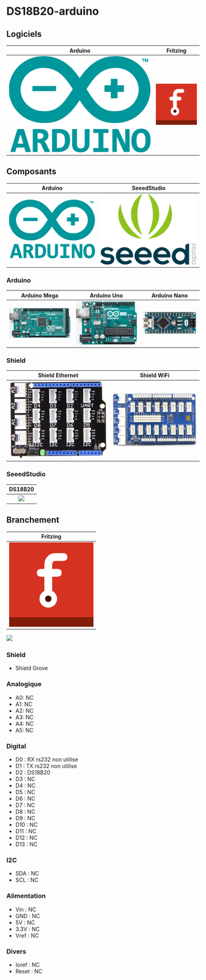 # DS18B20-arduino

## Logiciels
| Arduino |Fritzing |
| :-----: | :------:|
| ![](/icone/Arduino.png) |![](/icone/Fritzing.png) |

## Composants
| Arduino | SeeedStudio |
| :-----: | :------: |
| ![](/icone/Arduino.png) |  ![](/icone/Seeed_Studio.png) |

### Arduino
| Arduino Mega  | Arduino Uno | Arduino Nano |
| :-------------: | :-------------: | :-------------: |
| ![](/composants/Arduino%20Mega.jpg) | ![](/composants/Arduino%20Uno.jpg) | ![](/composants/Arduino%20Nano.jpg) |

### Shield
| Shield Ethernet | Shield WiFi |
| :-------------: | :-------------: |
| ![](/composants/SeeedStudio/Shield_Grove_Base.png) | ![](/composants/SeeedStudio/Shield_Grove_Mega.jpg) |
 
### SeeedStudio
| DS18B20 |
| :-------------: |
| ![](/composants/SeeedStudio/Grove_) |

## Branchement
| Fritzing | 
| :-------------: | 
| ![](/icone/Fritzing.png) |

![](/fritzing/Untitled_Sketch.png)

### Shield
* Shield Grove

### Analogique
* A0: NC
* A1: NC
* A2: NC
* A3: NC
* A4: NC
* A5: NC

### Digital
* D0 : RX rs232 non utilise
* D1 : TX rs232 non utilise
* D2 : DS18B20
* D3 : NC
* D4 : NC
* D5 : NC
* D6 : NC
* D7 : NC
* D8 : NC
* D9 : NC
* D10 : NC
* D11 : NC
* D12 : NC
* D13 : NC 

### I2C
* SDA : NC
* SCL : NC

### Alimentation
* Vin : NC
* GND : NC
* 5V : NC
* 3.3V : NC
* Vref : NC

### Divers 
* Ioref : NC
* Reset : NC

